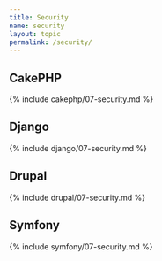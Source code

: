 ```yaml
---
title: Security
name: security
layout: topic
permalink: /security/
---
```


## CakePHP
{% include cakephp/07-security.md %}

## Django
{% include django/07-security.md %}

## Drupal
{% include drupal/07-security.md %}

## Symfony
{% include symfony/07-security.md %}
